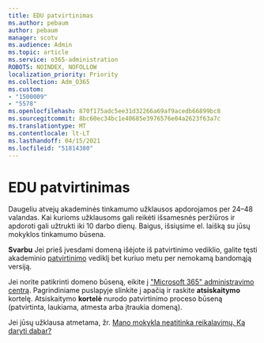 ```yaml
---
title: EDU patvirtinimas
ms.author: pebaum
author: pebaum
manager: scotv
ms.audience: Admin
ms.topic: article
ms.service: o365-administration
ROBOTS: NOINDEX, NOFOLLOW
localization_priority: Priority
ms.collection: Adm_O365
ms.custom:
- "1500009"
- "5578"
ms.openlocfilehash: 870f175adc5ee31d32266a69af9acedb66899bc8
ms.sourcegitcommit: 8bc60ec34bc1e40685e3976576e04a2623f63a7c
ms.translationtype: MT
ms.contentlocale: lt-LT
ms.lasthandoff: 04/15/2021
ms.locfileid: "51814380"
---
```

# <a name="edu-verification"></a>EDU patvirtinimas

Daugeliu atvejų akademinės tinkamumo užklausos apdorojamos per 24–48 valandas. Kai kurioms užklausoms gali reikėti išsamesnės peržiūros ir apdoroti gali užtrukti iki 10 darbo dienų. Baigus, išsiųsime el. laišką su jūsų mokyklos tinkamumo būsena.

**Svarbu** Jei prieš įvesdami domeną išėjote iš patvirtinimo vediklio, galite tęsti akademinio [patvirtinimo](https://go.microsoft.com/fwlink/p/?linkid=2135255) vediklį bet kuriuo metu per nemokamą bandomąją versiją.

Jei norite patikrinti domeno būseną, eikite į ["Microsoft 365" administravimo centrą](https://go.microsoft.com/fwlink/p/?linkid=2024339). Pagrindiniame puslapyje slinkite į apačią ir raskite **atsiskaitymo** kortelę. Atsiskaitymo **kortelė** nurodo patvirtinimo proceso būseną (patvirtinta, laukiama, atmesta arba įtraukia domeną).

Jei jūsų užklausa atmetama, žr. [Mano mokykla neatitinka reikalavimų. Ką daryti dabar?](https://docs.microsoft.com/microsoft-365/commerce/subscriptions/verify-academic-eligibility#my-school-isnt-eligible-what-do-i-do-now)